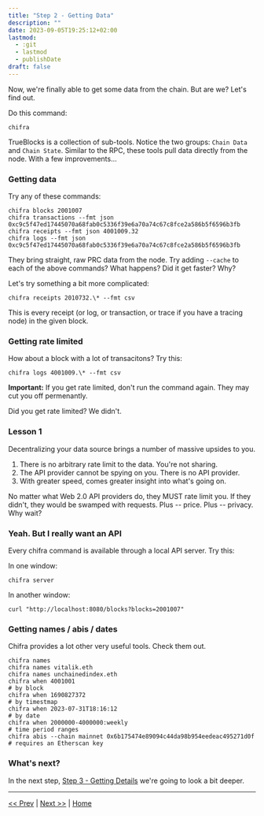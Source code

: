 ```yaml
---
title: "Step 2 - Getting Data"
description: ""
date: 2023-09-05T19:25:12+02:00
lastmod:
  - :git
  - lastmod
  - publishDate
draft: false
---
```


Now, we're finally able to get some data from the chain. But are we? Let's find out.

Do this command:

```[bash]
chifra
```

TrueBlocks is a collection of sub-tools. Notice the two groups: `Chain Data` and `Chain State`. Similar to the RPC, these tools pull data directly from the node. With a few improvements...

### Getting data

Try any of these commands:

```[bash]
chifra blocks 2001007
chifra transactions --fmt json 0xc9c5f47ed17445070a68fab0c5336f39e6a70a74c67c8fce2a586b5f6596b3fb
chifra receipts --fmt json 4001009.32
chifra logs --fmt json 0xc9c5f47ed17445070a68fab0c5336f39e6a70a74c67c8fce2a586b5f6596b3fb
```

They bring straight, raw PRC data from the node. Try adding `--cache` to each of the above commands? What happens? Did it get faster? Why?

Let's try something a bit more complicated:

```[bash]
chifra receipts 2010732.\* --fmt csv
```

This is every receipt (or log, or transaction, or trace if you have a tracing node) in the given block.

### Getting rate limited

How about a block with a lot of transacitons? Try this:

```[bash]
chifra logs 4001009.\* --fmt csv
```

**Important:** If you get rate limited, don't run the command again. They may cut you off permenantly.

Did you get rate limited? We didn't.

### **Lesson 1**

Decentralizing your data source brings a number of massive upsides to you.

1. There is no arbitrary rate limit to the data. You're not sharing.
2. The API provider cannot be spying on you. There is no API provider.
3. With greater speed, comes greater insight into what's going on.

No matter what Web 2.0 API providers do, they MUST rate limit you. If they didn't, they would be swamped with requests. Plus -- price. Plus -- privacy. Why wait?

### Yeah. But I really want an API

Every chifra command is available through a local API server. Try this:

In one window:

```[bash]
chifra server
```

In another window:

```[bash]
curl "http://localhost:8080/blocks?blocks=2001007"
```

### Getting names / abis / dates

Chifra provides a lot other very useful tools. Check them out.

```[bash]
chifra names
chifra names vitalik.eth
chifra names unchainedindex.eth
chifra when 4001001                                                       # by block
chifra when 1690827372                                                    # by timestmap
chifra when 2023-07-31T18:16:12                                           # by date
chifra when 2000000-4000000:weekly                                        # time period ranges
chifra abis --chain mainnet 0x6b175474e89094c44da98b954eedeac495271d0f    # requires an Etherscan key
```

### What's next?

In the next step, [Step 3 - Getting Details](/tutorials/step3) we're going to look a bit deeper.

---
[<< Prev](/tutorials/step1) | [Next >>](/tutorials/step3) | [Home](/tutorials/)
